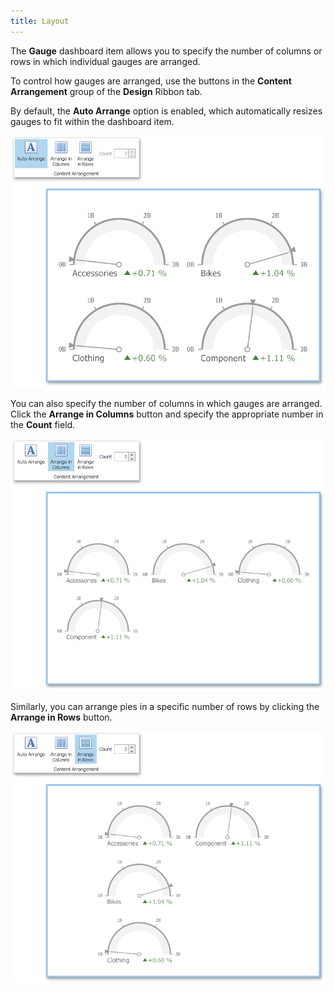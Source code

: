```yaml
---
title: Layout
---
```

The **Gauge** dashboard item allows you to specify the number of columns or rows in which individual gauges are arranged.

To control how gauges are arranged, use the buttons in the **Content Arrangement** group of the **Design** Ribbon tab.

By default, the **Auto Arrange** option is enabled, which automatically resizes gauges to fit within the dashboard item.

![Gauges_Layout_AutoArrange](../../../../images/Img20007.png)

You can also specify the number of columns in which gauges are arranged. Click the **Arrange in Columns** button and specify the appropriate number in the **Count** field.

![Gauges_Layout_ArrangeInColumns](../../../../images/Img20005.png)

Similarly, you can arrange pies in a specific number of rows by clicking the **Arrange in Rows** button.

![Gauges_Layout_ArrangeInRows](../../../../images/Img20006.png)